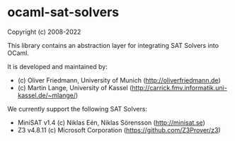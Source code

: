 ocaml-sat-solvers
==================

Copyright (c) 2008-2022

This library contains an abstraction layer for integrating SAT Solvers into OCaml.

It is developed and maintained by:
- (c) Oliver Friedmann, University of Munich (http://oliverfriedmann.de)
- (c) Martin Lange, University of Kassel (http://carrick.fmv.informatik.uni-kassel.de/~mlange/)

We currently support the following SAT Solvers:
- MiniSAT v1.4 (c) Niklas Eén, Niklas Sörensson (http://minisat.se)
- Z3 v4.8.11 (c) Microsoft Corporation (https://github.com/Z3Prover/z3)
